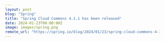 ```yaml
---
layout: post
blog: "Spring"
title: "Spring Cloud Commons 4.1.1 has been released"
date: 2024-01-23T00:00:00Z
image: images/spring.png
remote_url: "https://spring.io/blog/2024/01/23/spring-cloud-commons-4-1-1-has-been-released"
---
```

